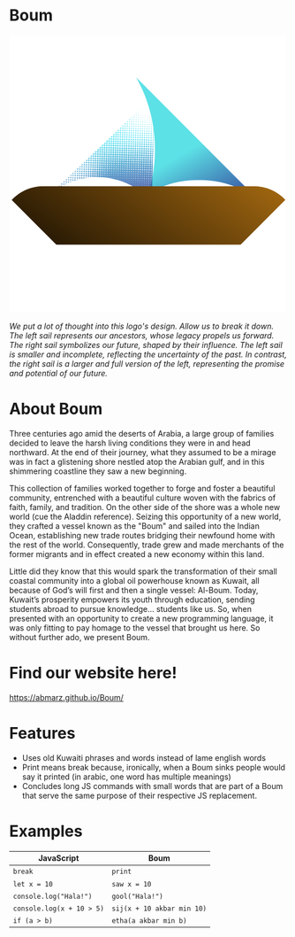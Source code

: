 # Boum

![alt text](https://github.com/abmarz/Boum/blob/main/docs/Boum%20Logo.png?raw=true)

_We put a lot of thought into this logo's design. Allow us to break it down. The left sail represents our ancestors, whose legacy propels us forward. The right sail symbolizes our future, shaped by their influence. The left sail is smaller and incomplete, reflecting the uncertainty of the past. In contrast, the right sail is a larger and full version of the left, representing the promise and potential of our future._

# About Boum

Three centuries ago amid the deserts of Arabia, a large group of families decided to leave the harsh living conditions they were in and head northward. At the end of their journey, what they assumed to be a mirage was in fact a glistening shore nestled atop the Arabian gulf, and in this shimmering coastline they saw a new beginning.

This collection of families worked together to forge and foster a beautiful community, entrenched with a beautiful culture woven with the fabrics of faith, family, and tradition. On the other side of the shore was a whole new world (cue the Aladdin reference). Seizing this opportunity of a new world, they crafted a vessel known as the "Boum" and sailed into the Indian Ocean, establishing new trade routes bridging their newfound home with the rest of the world. Consequently, trade grew and made merchants of the former migrants and in effect created a new economy within this land.

Little did they know that this would spark the transformation of their small coastal community into a global oil powerhouse known as Kuwait, all because of God’s will first and then a single vessel: Al-Boum. Today, Kuwait’s prosperity empowers its youth through education, sending students abroad to pursue knowledge... students like us. So, when presented with an opportunity to create a new programming language, it was only fitting to pay homage to the vessel that brought us here. So without further ado, we present Boum.

# Find our website here!

https://abmarz.github.io/Boum/

# Features

- Uses old Kuwaiti phrases and words instead of lame english words
- Print means break because, ironically, when a Boum sinks people would say it printed (in arabic, one word has multiple meanings)
- Concludes long JS commands with small words that are part of a Boum that serve the same purpose of their respective JS replacement.

# Examples

| JavaScript                | Boum                       |
| ------------------------- | -------------------------- |
| `break`                   | `print`                    |
| `let x = 10`              | `saw x = 10`               |
| `console.log("Hala!")`    | `gool("Hala!")`            |
| `console.log(x + 10 > 5)` | `sij(x + 10 akbar min 10)` |
| `if (a > b)`              | `etha(a akbar min b)`      |
